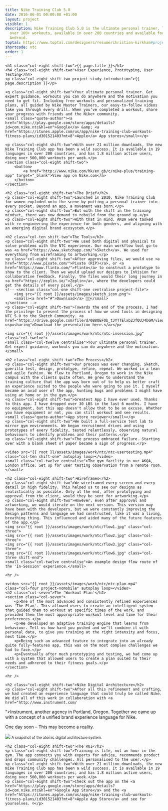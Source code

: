 ```yaml
---
title: Nike Training Club 5.0
date: 2016-06-01 00:00:00 +01:00
layout: project
visible: 1
description: Nike Training Club 5.0 is the ultimate personal trainer, loaded with
  over 100+ workouts, available in over 200 countries and available for both iOS and
  Android.
toptal: https://www.toptal.com/designers/resume/christian-kirkham#project=3
shortcode: ntc
order: 1
---
```


<div id="project-page" class="ntc-banner banner"><div class="heading-section"></div></div>

<div class="wrapper project-wrapper">
	
	<h1 class="col-eight shift-two">{{ page.title }}</h1>
	<h4 class="col-eight shift-two">User Experience, Prototyping, User Testing</h4>
	<p class="col-eight shift-two project-study-introduction">{{ page.description }}</p>

	<q class="col-eight shift-two">Your ultimate personal trainer. Get expert guidance, workouts you can do anywhere and the motivation you need to get fit. Including free workouts and personalized training plans, all guided by Nike Master Trainers, our easy-to-follow videos take you through every drill. When you’ve completed a workout, share your progress with friends and the Nike+ community.
	<small class="quote-author"><a href="https://play.google.com/store/apps/details?id=com.nike.ntc&hl=en">Google</a> &amp; <a href="https://itunes.apple.com/us/app/nike-training-club-workouts-fitness-plans/id301521403?mt=8">Apple</a> App stores</small></q>

	<p class="col-eight shift-two">With over 21 million downloads, the new Nike Training Club app has been a wild success. It is available in 19 languages in over 200 countries, and has 1.8 million active users, doing over 500,000 workouts per week.</p>
	<section class="col-eight shift-two">
		<button>
			<a href="http://www.nike.com/hk/en_gb/c/nike-plus/training-app" target="_blank">View app on Nike.com</a>
		</button>
	</section>

	<h2 class="col-eight shift-two">The Brief</h2>
	<p class="col-eight shift-two">Launched in 2010, Nike Training Club for women exploded onto the scene by putting a personal trainer into every pocket. Beyond an app, a movement was born.</p>
	<p class="col-eight shift-two">But with the shift in the training mindset, there was now demand to rebuild from the ground up.</p>
	<p class="col-eight shift-two">With that in mind, AKQA were tasked with re-engineering the experience for both genders, and aligning with an emerging digital brand ecosystem.</p>

	<h2 class="col-ten shift-two">The Tools</h2>
	<p class="col-eight shift-two">We used both digital and physical to solve problems with the NTC experience. Our main workflow tool go-to was <a href="https://www.sketchapp.com/">Sketch</a>. We used for everything from wireframing to artworking.</p>
	<p class="col-eight shift-two">After approving files, we would use <a href="http://www.pixate.com/">Pixate (RIP)</a>, or <a href="https://www.flinto.com/">Flinto</a> to construct a prototype to show to the client. Then we would upload our designs to InVision for collaborative feedback. Finally, the files would their long journey in <a href="https://zeplin.io/">Zeplin</a>, where the developers could get the details of every pixel.</p>
	<!-- <section class="col-one shift-one centralise project-file">
		<img src="{{ root }}/assets/images/sketch_icon.png">
		<small><a href="#">Download</a> 👍🏼</small>
	</section> -->
	<p class="col-eight shift-two">Towards the end of the process, I had the privilege to present the process of how we used tools in designing NTC 5.0 to the Sketch Community. <a href="https://drive.google.com/file/d/0B8OEFOb_tJYTTElxb2JfQUJ4bGM/view?usp=sharing">Download the presentation here.</a></p>

	<img src="{{ root }}/assets/images/work/ntc/ntc-insession.jpg" class="col-twelve">
	<small class="col-twelve centralise">Your ultimate personal trainer. Get expert guidance, workouts you can do anywhere and the motivation.</small>

	<h2 class="col-eight shift-two">The Process</h2>
	<p class="col-eight shift-two">Our process was ever changing. Sketch, guerilla test, design, prototype, refine, repeat. We worked in a lean and agile fashion. We flew to Portland, Oregon to work in the Nike campus with the clients quite often. We grew to understand the training culture that the app was born out of to help us better craft an experience suited to the people who were going to use it. I myself became an avid user of the app, hunting bugs and problems I might have using at home or in the gym.</p>
	<q class="col-eight shift-two">Greatest App I have ever used. Thanks to this app. I have dropped over 30 LBS in the last 6 months. I have no equipment, but this app doesn't allow that to be an excuse. Whether you have equipment or not, you can still workout and see results.
	<small class="quote-author">App store reviewer</small></q>
	<p class="col-eight shift-two">We built a full-service test lab to mirror gym environments. We began recruitment drives and using prototypes of every fidelity, tested relentlessly, observing natural behaviours to identify problems and their patterns.</p>
	<p class="col-eight shift-two">The process embraced failure. Starting over with a blank sheet of paper became a sign of progress.</p>

	<video src="{{ root }}/assets/images/work/ntc/ntc-usertesting.mp4" class="col-ten shift-one" autoplay loop></video>
	<small class="col-twelve centralise">The gym facility in our AKQA, London office. Set up for user testing observation from a remote room.</small>

	<h2 class="col-eight shift-two">Wireframes</h2>
	<p class="col-eight shift-two">We wireframed every screen and every detail in high fidelity. This helped us to see our designs as realistically as possible. Only at the end, after prototyping and approval from the client, would they be sent for artworking.</p>
	<p class="col-eight shift-two">However, even after approval and artworking, we would iterate on the next version. This version may have been with the developers, but we were constantly improving the design patterns and language we had constructed, like it was a living, breathing thing. This influenced and aided many of the future features of the app.</p>
	<img src="{{ root }}/assets/images/work/ntc/flow1.jpg" class="col-three">
	<img src="{{ root }}/assets/images/work/ntc/flow2.jpg" class="col-three">
	<img src="{{ root }}/assets/images/work/ntc/flow3.jpg" class="col-three">
	<img src="{{ root }}/assets/images/work/ntc/flow6.jpg" class="col-three shift-end">
	<small class="col-twelve centralise">An example design flow route of the 'In-Session' experience.</small>

	<hr />

	<video src="{{ root }}/assets/images/work/ntc/ntc-plan.mp4" class="col-four project-nomobile" autoplay loop></video>
	<h2 class="col-seven">The 'Workout Plan'</h2>
	<section class="col-seven">
		<p>One of the most advanced and consistently refined experiences was 'The Plan'. This allowed users to create an intelligent system that guided them to workout at specific times of the work, and provided them the most apporopriate workout level and time for their preferences.</p>
		<p>We developed an adaptive training engine that learns from behaviour. Tell us how hard you pushed and we’ll combine it with personal data, to give you training at the right intensity and focus, next time.</p>
		<p>Being such an advanced feature to integrate into an already quite fully-features app, this was on the most complex challenges we had to face.</p>
		<p>Eventually after much prototyping and testing, we had come up with a system that allowed users to create a plan suited to their needs and adhrered to their fitness goals.</p>
	</section>
	
	<hr />

	<h2 class="col-eight shift-two">Nike Digital Architecture</h2>
	<p class="col-eight shift-two">After all this refinement and crafting, we had created an experience language that could truly be called Nike. We did all of this work in collaboration with <a href="http://www.instrument.com/
">Instrument</a>, another agency in Portland, Oregon. Together we came up with a concept of a unified brand experience language for Nike.</p>
	<p class="col-eight shift-two">One day soon – This may become a reality.</p>
	<img src="{{ root }}/assets/images/work/ntc/ntc-architecture.jpeg" class="col-twelve">
	<small class="col-twelve centralise">A snapshot of the atomic digital architecture system.</small>

	<h2 class="col-eight shift-two">The ROI</h2>
	<p class="col-eight shift-two">Training is life, not an hour in the gym. The app connects you with experts for advice, recommends product and drops community challenges. All personalised to the user.</p>
	<p class="col-eight shift-two">With over 21 million downloads, the new Nike Training Club app has been a wild success. It is available in 19 languages in over 200 countries, and has 1.8 million active users, doing over 500,000 workouts per week.</p>
	<p class="col-eight shift-two">Check out the app on the <a href="https://play.google.com/store/apps/details?id=com.nike.ntc&hl=en">Google App Store</a> and the <a href="https://itunes.apple.com/us/app/nike-training-club-workouts-fitness-plans/id301521403?mt=8">Apple App Store</a> and see for yourselves. ☺️</p>

</div>